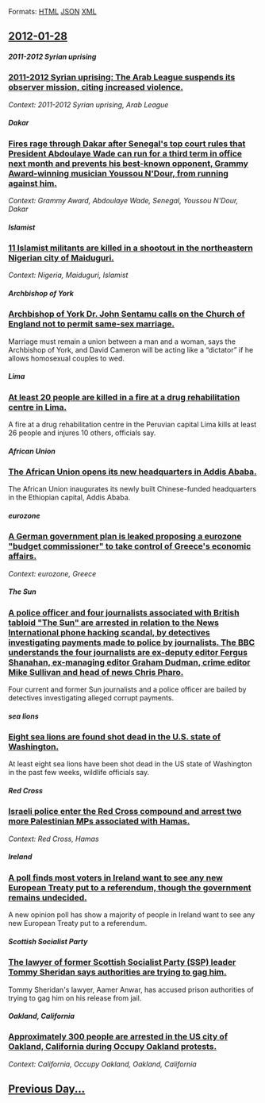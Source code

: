 
Formats: [HTML](2012/01/28/index.html)  [JSON](2012/01/28/index.json)  [XML](2012/01/28/index.xml)  

## [2012-01-28](/news/2012/01/28/index.md)

##### 2011-2012 Syrian uprising
### [2011-2012 Syrian uprising: The Arab League suspends its observer mission, citing increased violence. ](/news/2012/01/28/2011a2012-syrian-uprising-the-arab-league-suspends-its-observer-mission-citing-increased-violence.md)
_Context: 2011-2012 Syrian uprising, Arab League_

##### Dakar
### [Fires rage through Dakar after Senegal's top court rules that President Abdoulaye Wade can run for a third term in office next month and prevents his best-known opponent, Grammy Award-winning musician Youssou N'Dour, from running against him. ](/news/2012/01/28/fires-rage-through-dakar-after-senegal-s-top-court-rules-that-president-abdoulaye-wade-can-run-for-a-third-term-in-office-next-month-and-pre.md)
_Context: Grammy Award, Abdoulaye Wade, Senegal, Youssou N'Dour, Dakar_

##### Islamist
### [11 Islamist militants are killed in a shootout in the northeastern Nigerian city of Maiduguri. ](/news/2012/01/28/11-islamist-militants-are-killed-in-a-shootout-in-the-northeastern-nigerian-city-of-maiduguri.md)
_Context: Nigeria, Maiduguri, Islamist_

##### Archbishop of York
### [Archbishop of York Dr. John Sentamu calls on the Church of England not to permit same-sex marriage. ](/news/2012/01/28/archbishop-of-york-dr-john-sentamu-calls-on-the-church-of-england-not-to-permit-same-sex-marriage.md)
Marriage must remain a union between a man and a woman, says the Archbishop of York, and David Cameron will be acting like a &ldquo;dictator&rdquo; if he allows homosexual couples to wed.

##### Lima
### [At least 20 people are killed in a fire at a drug rehabilitation centre in Lima. ](/news/2012/01/28/at-least-20-people-are-killed-in-a-fire-at-a-drug-rehabilitation-centre-in-lima.md)
A fire at a drug rehabilitation centre in the Peruvian capital Lima kills at least 26 people and injures 10 others, officials say.

##### African Union
### [The African Union opens its new headquarters in Addis Ababa. ](/news/2012/01/28/the-african-union-opens-its-new-headquarters-in-addis-ababa.md)
The African Union inaugurates its newly built Chinese-funded headquarters in the Ethiopian capital, Addis Ababa.

##### eurozone
### [A German government plan is leaked proposing a eurozone "budget commissioner" to take control of Greece's economic affairs. ](/news/2012/01/28/a-german-government-plan-is-leaked-proposing-a-eurozone-budget-commissioner-to-take-control-of-greece-s-economic-affairs.md)
_Context: eurozone, Greece_

##### The Sun
### [A police officer and four journalists associated with British tabloid "The Sun" are arrested in relation to the News International phone hacking scandal, by detectives investigating payments made to police by journalists. The BBC understands the four journalists are ex-deputy editor Fergus Shanahan, ex-managing editor Graham Dudman, crime editor Mike Sullivan and head of news Chris Pharo. ](/news/2012/01/28/a-police-officer-and-four-journalists-associated-with-british-tabloid-the-sun-are-arrested-in-relation-to-the-news-international-phone-hac.md)
Four current and former Sun journalists and a police officer are bailed by detectives investigating alleged corrupt payments.

##### sea lions
### [Eight sea lions are found shot dead in the U.S. state of Washington. ](/news/2012/01/28/eight-sea-lions-are-found-shot-dead-in-the-u-s-state-of-washington.md)
At least eight sea lions have been shot dead in the US state of Washington in the past few weeks, wildlife officials say.

##### Red Cross
### [Israeli police enter the Red Cross compound and arrest two more Palestinian MPs associated with Hamas. ](/news/2012/01/28/israeli-police-enter-the-red-cross-compound-and-arrest-two-more-palestinian-mps-associated-with-hamas.md)
_Context: Red Cross, Hamas_

##### Ireland
### [A poll finds most voters in Ireland want to see any new European Treaty put to a referendum, though the government remains undecided. ](/news/2012/01/28/a-poll-finds-most-voters-in-ireland-want-to-see-any-new-european-treaty-put-to-a-referendum-though-the-government-remains-undecided.md)
A new opinion poll has show a majority of people in Ireland want to see any new European Treaty put to a referendum.

##### Scottish Socialist Party
### [The lawyer of former Scottish Socialist Party (SSP) leader Tommy Sheridan says authorities are trying to gag him. ](/news/2012/01/28/the-lawyer-of-former-scottish-socialist-party-ssp-leader-tommy-sheridan-says-authorities-are-trying-to-gag-him.md)
Tommy Sheridan&#039;s lawyer, Aamer Anwar, has accused prison authorities of trying to gag him on his release from jail.

##### Oakland, California
### [Approximately 300 people are arrested in the US city of Oakland, California during Occupy Oakland protests. ](/news/2012/01/28/approximately-300-people-are-arrested-in-the-us-city-of-oakland-california-during-occupy-oakland-protests.md)
_Context: California, Occupy Oakland, Oakland, California_

## [Previous Day...](/news/2012/01/27/index.md)

